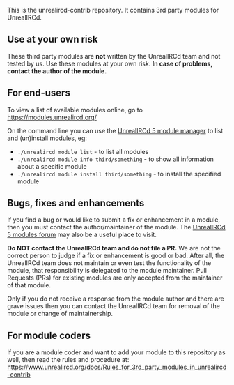 This is the unrealircd-contrib repository. It contains 3rd party modules for UnrealIRCd.

## Use at your own risk

These third party modules are **not** written by the UnrealIRCd team and not tested by us.
Use these modules at your own risk. **In case of problems, contact
the author of the module.**

## For end-users
To view a list of available modules online, go to https://modules.unrealircd.org/

On the command line you can use the [UnrealIRCd 5 module manager](https://www.unrealircd.org/docs/Module_manager)
to list and (un)install modules, eg:
* ```./unrealircd module list``` - to list all modules
* ```./unrealircd module info third/something``` - to show all information about a specific module
* ```./unrealircd module install third/something``` - to install the specified module

## Bugs, fixes and enhancements
If you find a bug or would like to submit a fix or enhancement in a module, then
you must contact the author/maintainer of the module.
The [UnrealIRCd 5 modules forum](https://forums.unrealircd.org/viewforum.php?f=54)
may also be a useful place to visit.

**Do NOT contact the UnrealIRCd team and do not file a PR.**
We are not the correct person to judge if a fix or enhancement is good or bad.
After all, the UnrealIRCd team does not maintain or even test the functionality of the module,
that responsibility is delegated to the module maintainer.
Pull Requests (PRs) for existing modules are only accepted from the maintainer of that module.

Only if you do not receive a response from the module author and there are grave
issues then you can contact the UnrealIRCd team for removal of the module or
change of maintainership.

## For module coders
If you are a module coder and want to add your module to this repository
as well, then read the rules and procedure at:
https://www.unrealircd.org/docs/Rules_for_3rd_party_modules_in_unrealircd-contrib
